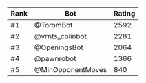Rank|Bot|Rating
---|---|---
#1|@ToromBot|2592
#2|@vrnts_colinbot|2281
#3|@OpeningsBot|2064
#4|@pawnrobot|1366
#5|@MinOpponentMoves|840
